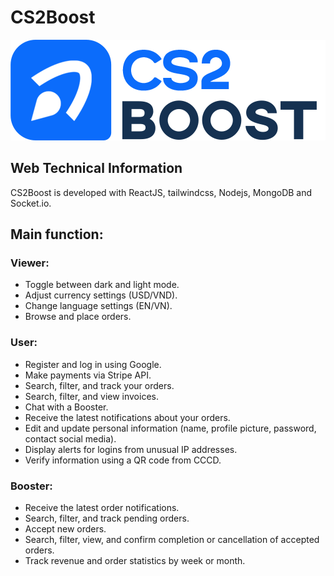 # CS2Boost

![design](https://github.com/fumodayo/cs2-boost/blob/main/client/public/assets/brand/icon-text-dark.png)

## Web Technical Information

CS2Boost is developed with ReactJS, tailwindcss, Nodejs, MongoDB and Socket.io.

## Main function: 
### Viewer:
- Toggle between dark and light mode.
- Adjust currency settings (USD/VND).
- Change language settings (EN/VN).
- Browse and place orders.
### User:
- Register and log in using Google.
- Make payments via Stripe API.
- Search, filter, and track your orders.
- Search, filter, and view invoices.
- Chat with a Booster.
- Receive the latest notifications about your orders.
- Edit and update personal information (name, profile picture, password, contact social media).
- Display alerts for logins from unusual IP addresses.
- Verify information using a QR code from CCCD.
### Booster:
- Receive the latest order notifications.
- Search, filter, and track pending orders.
- Accept new orders.
- Search, filter, view, and confirm completion or cancellation of accepted orders.
- Track revenue and order statistics by week or month.

